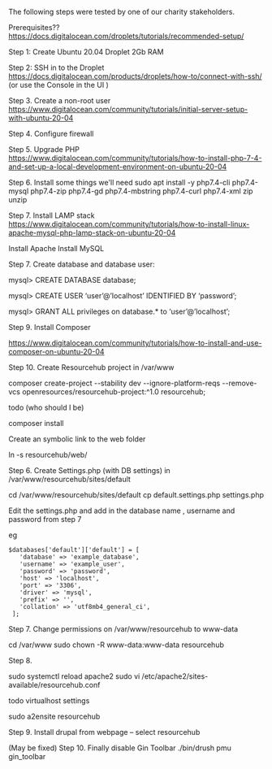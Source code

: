 The following steps were tested by one of our charity stakeholders.

Prerequisites?? https://docs.digitalocean.com/droplets/tutorials/recommended-setup/

Step 1: Create Ubuntu 20.04 Droplet 2Gb RAM

Step 2: SSH in to the Droplet https://docs.digitalocean.com/products/droplets/how-to/connect-with-ssh/
(or use the Console in the UI ) 

Step 3. Create a non-root user https://www.digitalocean.com/community/tutorials/initial-server-setup-with-ubuntu-20-04

Step 4. Configure firewall

Step 5. Upgrade PHP https://www.digitalocean.com/community/tutorials/how-to-install-php-7-4-and-set-up-a-local-development-environment-on-ubuntu-20-04

Step 6. Install some things we'll need
sudo apt install -y php7.4-cli  php7.4-mysql php7.4-zip php7.4-gd php7.4-mbstring php7.4-curl php7.4-xml zip unzip 

Step 7. Install LAMP stack https://www.digitalocean.com/community/tutorials/how-to-install-linux-apache-mysql-php-lamp-stack-on-ubuntu-20-04

Install Apache
Install MySQL

Step 7. Create database and database user:

mysql> CREATE DATABASE database;

mysql> CREATE USER ‘user’@’localhost’ IDENTIFIED BY ‘password’;

mysql> GRANT ALL privileges on database.* to ‘user’@’localhost’;


Step 9. Install Composer

https://www.digitalocean.com/community/tutorials/how-to-install-and-use-composer-on-ubuntu-20-04

Step 10. Create Resourcehub project in /var/www

composer create-project --stability dev --ignore-platform-reqs --remove-vcs openresources/resourcehub-project:^1.0 resourcehub;

todo (who should I be)

composer install

Create an symbolic link to the web folder

ln -s resourcehub/web/

Step 6. Create Settings.php (with DB settings) in /var/www/resourcehub/sites/default

cd /var/www/resourcehub/sites/default cp default.settings.php settings.php

Edit the settings.php and add in the database name , username and password from step 7

eg
```
$databases['default']['default'] = [
   'database' => 'example_database',
   'username' => 'example_user',
   'password' => 'password',
   'host' => 'localhost',
   'port' => '3306',
   'driver' => 'mysql',
   'prefix' => '',
   'collation' => 'utf8mb4_general_ci',
 ];
```

Step 7. Change permissions on /var/www/resourcehub to www-data

cd /var/www
sudo chown -R www-data:www-data resourcehub

Step 8. 

sudo systemctl reload apache2
sudo vi /etc/apache2/sites-available/resourcehub.conf

todo virtualhost settings

sudo a2ensite resourcehub


Step 9. Install drupal from webpage – select resourcehub

(May be fixed) Step 10. Finally disable Gin Toolbar ./bin/drush pmu gin_toolbar